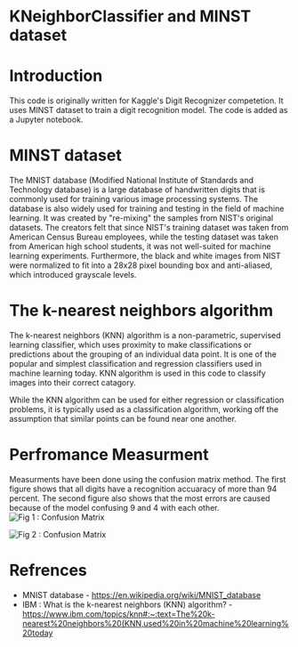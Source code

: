 # KNeighborClassifier and MINST dataset
# Introduction
This code is originally written for Kaggle's Digit Recognizer competetion. It uses MINST dataset to train a digit recognition model. The code is added as a Jupyter notebook.
# MINST dataset 
The MNIST database (Modified National Institute of Standards and Technology database) is a large database of handwritten digits that is commonly used for training various image processing systems. The database is also widely used for training and testing in the field of machine learning. It was created by "re-mixing" the samples from NIST's original datasets. The creators felt that since NIST's training dataset was taken from American Census Bureau employees, while the testing dataset was taken from American high school students, it was not well-suited for machine learning experiments. Furthermore, the black and white images from NIST were normalized to fit into a 28x28 pixel bounding box and anti-aliased, which introduced grayscale levels.
# The k-nearest neighbors algorithm
The k-nearest neighbors (KNN) algorithm is a non-parametric, supervised learning classifier, which uses proximity to make classifications or predictions about the grouping of an individual data point. It is one of the popular and simplest classification and regression classifiers used in machine learning today. KNN algorithm is used in this code to classify images into their correct catagory.

While the KNN algorithm can be used for either regression or classification problems, it is typically used as a classification algorithm, working off the assumption that similar points can be found near one another.
# Perfromance Measurment
Measurments have been done using the confusion matrix method. The first figure shows that all digits have a recognition accuaracy of more than 94 percent. The second figure also shows that the most errors are caused because of the model confusing 9 and 4 with each other.
![Fig 1 : Confusion Matrix](https://github.com/SadeqMoradi/MINSC_ML_KNeighborClassifier/blob/main/Images/ConfusionMatrix1.png)



![Fig 2 : Confusion Matrix](https://github.com/SadeqMoradi/MINSC_ML_KNeighborClassifier/blob/main/Images/ConfusionMatrix2.png)

# Refrences
* MNIST database - https://en.wikipedia.org/wiki/MNIST_database
* IBM : What is the k-nearest neighbors (KNN) algorithm? - https://www.ibm.com/topics/knn#:~:text=The%20k-nearest%20neighbors%20(KNN,used%20in%20machine%20learning%20today
